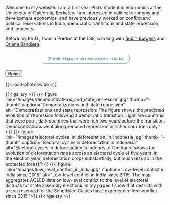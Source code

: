 Welcome to my website. I am a first year Ph.D. student in economics at the University of California, Berkeley. I am interested in political economy and development economics, and have previously worked on conflict and political reservations in India, democratic transitions and state repression, and longevity.

Before my Ph.D., I was a Predoc at the LSE, working with <a href="https://robinburgess.com" target="_blank">Robin Burgess</a> and <a href="https://orianabandiera.net" target="_blank">Oriana Bandiera</a>. 


<div style="text-align: center">
<a href="jonathanold.github.io/pdf/2021_Mandated_Representation_and_Low-Level_Conflict.pdf">
<button style="background-color:#ffffff;margin-top:6px;margin-bottom:6px;border-radius:20px; border-color:#ffffff; shadow-color:#ffffff; color:#267CB9; padding:8px 20px;  ">
Download paper on reservations in India
</button>
</a>
</div> 

<button class="button button1">Green</button>



{{< load-photoswipe >}}

{{< gallery >}}
  {{< figure link="/images/democratizations_and_state_repression.jpg" thumb="-thumb" caption="Democratizations and state repression" alt="Democratizations and state repression: The figure shows the predicted evolution of repression following a democratic transition. Light are countries that were poor, dark countries that were rich two years before the transition. Democratizations went along reduced repression in richer countries only." >}}
  {{< figure link="/images/electoral_cycles_in_deforestation_in_Indonesia.jpg" thumb="-thumb" caption="Electoral cycles in deforestation in Indonesia"  alt="Electoral cycles in deforestation in Indonesia: The figure shows the evolution of deforestation rates across an electoral cycle of five years. In the election year, deforestation drops substantially, but much less so in the protected forest.">}}
  {{< figure link="/images/low_level_conflict_in_India.jpg"  caption="Low-level conflict in India since 2015" alt="Low-level conflict in India since 2015: The map aggregates ACLED data on low-level conflict to the level of electoral districts for state assembly elections. In my paper, I show that districts with a seat reserved for the Scheduled Castes have experienced less conflict since 2015.">}}
{{< /gallery >}}